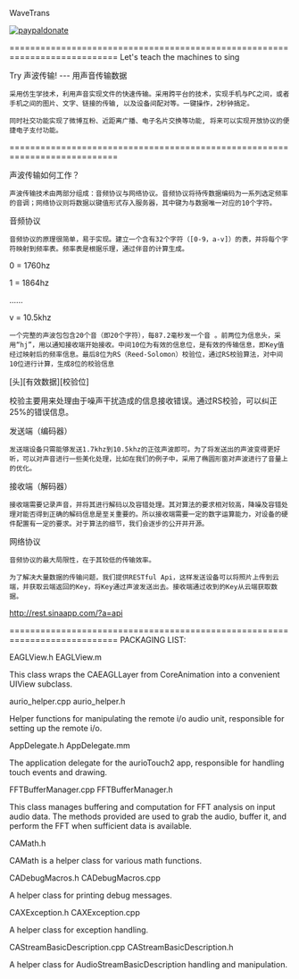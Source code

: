 WaveTrans

[![paypaldonate](https://www.paypalobjects.com/en_GB/i/btn/btn_donate_SM.gif)](https://www.paypal.com/cgi-bin/webscr?cmd=_s-xclick&hosted_button_id=VW7YCWNMQ7ZXY)

===========================================================================
Let's teach the machines to sing

Try 声波传输!  --- 用声音传输数据

    采用仿生学技术，利用声音实现文件的快速传输。采用跨平台的技术，实现手机与PC之间，或者手机之间的图片、文字、链接的传输, 以及设备间配对等。一键操作，2秒钟搞定。

    同时社交功能实现了微博互粉、近距离广播、电子名片交换等功能, 将来可以实现开放协议的便捷电子支付功能。

===========================================================================

声波传输如何工作？

    声波传输技术由两部分组成：音频协议与网络协议。音频协议将待传数据编码为一系列选定频率的音调；网络协议则将数据以键值形式存入服务器，其中键为与数据唯一对应的10个字符。

音频协议

    音频协议的原理很简单，易于实现。建立一个含有32个字符（[0-9，a-v]）的表，并将每个字符映射到频率表。频率表是根据乐理，通过伴音的计算生成。

0 = 1760hz

1 = 1864hz

......

v = 10.5khz

    一个完整的声波包包含20个音（即20个字符），每87.2毫秒发一个音 。前两位为信息头，采用“hj”，用以通知接收端开始接收。中间10位为有效的信息位，是有效的传输信息，即Key值经过映射后的频率信息。最后8位为RS（Reed-Solomon）校验位，通过RS校验算法，对中间10位进行计算，生成8位的校验信息

[头][有效数据][校验位]

校验主要用来处理由于噪声干扰造成的信息接收错误。通过RS校验，可以纠正25%的错误信息。


发送端（编码器）

    发送端设备只需能够发送1.7khz到10.5khz的正弦声波即可。为了将发送出的声波变得更好听，可以对声音进行一些美化处理，比如在我们的例子中，采用了椭圆形窗对声波进行了音量上的优化。


接收端（解码器）

    接收端需要记录声音，并将其进行解码以及容错处理。其对算法的要求相对较高，降噪及容错处理对能否得到正确的解码信息是至关重要的。所以接收端需要一定的数字运算能力，对设备的硬件配置有一定的要求。对于算法的细节，我们会逐步的公开并开源。


网络协议

    音频协议的最大局限性，在于其较低的传输效率。

    为了解决大量数据的传输问题，我们提供RESTful Api，这样发送设备可以将照片上传到云端，并获取云端返回的Key，将Key通过声波发送出去。接收端通过收到的Key从云端获取数据。

http://rest.sinaapp.com/?a=api

===========================================================================
PACKAGING LIST:

EAGLView.h
EAGLView.m

This class wraps the CAEAGLLayer from CoreAnimation into a convenient UIView subclass.

aurio_helper.cpp
aurio_helper.h

Helper functions for manipulating the remote i/o audio unit, responsible for setting up the remote i/o.

AppDelegate.h
AppDelegate.mm


The application delegate for the aurioTouch2 app, responsible for handling touch events and drawing.

FFTBufferManager.cpp
FFTBufferManager.h

This class manages buffering and computation for FFT analysis on input audio data. The methods provided are used to grab the audio, buffer it, and perform the FFT when sufficient data is available.

CAMath.h

CAMath is a helper class for various math functions.

CADebugMacros.h
CADebugMacros.cpp

A helper class for printing debug messages.

CAXException.h
CAXException.cpp

A helper class for exception handling.

CAStreamBasicDescription.cpp
CAStreamBasicDescription.h

A helper class for AudioStreamBasicDescription handling and manipulation.


